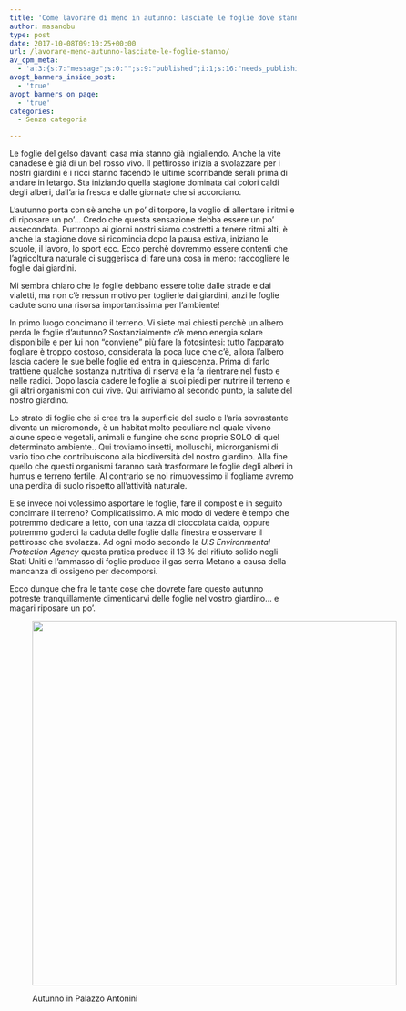 ```yaml
---
title: 'Come lavorare di meno in autunno: lasciate le foglie dove stanno!'
author: masanobu
type: post
date: 2017-10-08T09:10:25+00:00
url: /lavorare-meno-autunno-lasciate-le-foglie-stanno/
av_cpm_meta:
  - 'a:3:{s:7:"message";s:0:"";s:9:"published";i:1;s:16:"needs_publishing";b:0;}'
avopt_banners_inside_post:
  - 'true'
avopt_banners_on_page:
  - 'true'
categories:
  - Senza categoria

---
```

<span style="font-weight: 400;">Le foglie del gelso davanti casa mia stanno già ingiallendo. Anche la vite canadese è già di un bel rosso vivo. Il pettirosso inizia a svolazzare per i nostri giardini e i ricci stanno facendo le ultime scorribande serali prima di andare in letargo. Sta iniziando quella stagione dominata dai colori caldi degli alberi, dall’aria fresca e dalle giornate che si accorciano. </span>

<span style="font-weight: 400;">L’autunno porta con sè anche un po’ di torpore, la voglio di allentare i ritmi e di riposare un po’&#8230; Credo che questa sensazione debba essere un po’ assecondata. Purtroppo ai giorni nostri siamo costretti a tenere ritmi alti, è anche la stagione dove si ricomincia dopo la pausa estiva, iniziano le scuole, il lavoro, lo sport ecc. Ecco perchè dovremmo essere contenti che l’agricoltura naturale ci suggerisca di fare una cosa in meno: raccogliere le foglie dai giardini.</span>

<span style="font-weight: 400;">Mi sembra chiaro che le foglie debbano essere tolte dalle strade e dai vialetti, ma non c’è nessun motivo per toglierle dai giardini, anzi le foglie cadute sono una risorsa importantissima per l’ambiente!</span>

<span style="font-weight: 400;">In primo luogo concimano il terreno. Vi siete mai chiesti perchè un albero perda le foglie d’autunno? Sostanzialmente c’è meno energia solare disponibile e per lui non “conviene” più fare la fotosintesi: tutto l’apparato fogliare è troppo costoso, considerata la poca luce che c’è, allora l’albero lascia cadere le sue belle foglie ed entra in quiescenza. Prima di farlo trattiene qualche sostanza nutritiva di riserva e la fa rientrare nel fusto e nelle radici. Dopo lascia cadere le foglie ai suoi piedi per nutrire il terreno e gli altri organismi con cui vive. Qui arriviamo al secondo punto, la salute del nostro giardino.</span>

<span style="font-weight: 400;">Lo strato di foglie che si crea tra la superficie del suolo e l’aria sovrastante diventa un micromondo, è un habitat molto peculiare nel quale vivono alcune specie vegetali, animali e fungine che sono proprie SOLO di quel determinato ambiente.. Qui troviamo insetti, molluschi, microrganismi di vario tipo che contribuiscono alla biodiversità del nostro giardino. Alla fine quello che questi organismi faranno sarà trasformare le foglie degli alberi in humus e terreno fertile. Al contrario se noi rimuovessimo il fogliame avremo una perdita di suolo rispetto all’attività naturale.</span>

<span style="font-weight: 400;">E se invece noi volessimo asportare le foglie, fare il compost e in seguito concimare il terreno? Complicatissimo. A mio modo di vedere è tempo che potremmo dedicare a letto, con una tazza di cioccolata calda, oppure potremmo goderci la caduta delle foglie dalla finestra e osservare il pettirosso che svolazza. Ad ogni modo secondo la </span>_<span style="font-weight: 400;">U.S Environmental Protection Agency </span>_<span style="font-weight: 400;">questa pratica produce il 13 % del rifiuto solido negli Stati Uniti e l’ammasso di foglie produce il gas serra Metano a causa della mancanza di ossigeno per decomporsi. </span>

<span style="font-weight: 400;">Ecco dunque che fra le tante cose che dovrete fare questo autunno potreste tranquillamente dimenticarvi delle foglie nel vostro giardino… e magari riposare un po’.</span><figure id="attachment_182" style="width: 640px" class="wp-caption alignnone">

<a href="http://masanobu.altervista.org/lavorare-meno-autunno-lasciate-le-foglie-stanno/autumn-in-palazzoantonini/" rel="attachment wp-att-182"><img class="size-full wp-image-182" src="http://masanobu.altervista.org/wp-content/uploads/2017/10/2014-11-17-21.21.45-855937351139131140_1455292238.jpg" alt="" width="640" height="640" srcset="http://masanobu.altervista.org/wp-content/uploads/2017/10/2014-11-17-21.21.45-855937351139131140_1455292238.jpg 640w, http://masanobu.altervista.org/wp-content/uploads/2017/10/2014-11-17-21.21.45-855937351139131140_1455292238-150x150.jpg 150w, http://masanobu.altervista.org/wp-content/uploads/2017/10/2014-11-17-21.21.45-855937351139131140_1455292238-320x320.jpg 320w" sizes="(max-width: 640px) 100vw, 640px" /></a><figcaption class="wp-caption-text">Autunno in Palazzo Antonini</figcaption></figure>